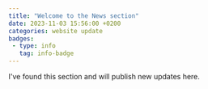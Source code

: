 ```yaml
---
title: "Welcome to the News section"
date: 2023-11-03 15:56:00 +0200
categories: website update
badges:
 - type: info
   tag: info-badge
---
```


I've found this section and will publish new updates here.

<!--more-->

